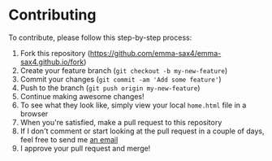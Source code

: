 # Contributing

To contribute, please follow this step-by-step process:
1. Fork this repository (https://github.com/emma-sax4/emma-sax4.github.io/fork)
2. Create your feature branch (`git checkout -b my-new-feature`)
3. Commit your changes (`git commit -am 'Add some feature'`)
4. Push to the branch (`git push origin my-new-feature`)
5. Continue making awesome changes!
6. To see what they look like, simply view your local `home.html` file in a browser
7. When you're satisfied, make a pull request to this repository
8. If I don't comment or start looking at the pull request in a couple of days, feel free to send me [an email](mailto:emma.sax4@gmail.com)
9. I approve your pull request and merge!
